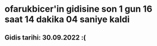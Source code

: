 # ofarukbicer'in gidisine son 1 gun 16 saat 14 dakika 04 saniye kaldi

## Gidis tarihi: 30.09.2022 :(